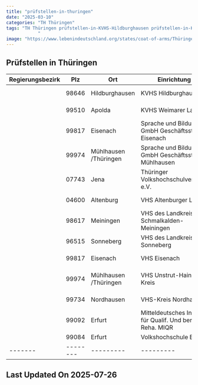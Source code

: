 ```yaml
---
title: "prüfstellen-in-thuringen"
date: "2025-03-10"
categories: "TH Thüringen"
tags: "TH Thüringen prüfstellen-in-KVHS-Hildburghausen prüfstellen-in-KVHS-Weimarer-Land prüfstellen-in-Sprache-und-Bildung-GmbH-Geschäftsstelle-Eisenach prüfstellen-in-Sprache-und-Bildung-GmbH-Geschäftsstelle-Mühlhausen prüfstellen-in-Thüringer-Volkshochschulverband-eV prüfstellen-in-VHS-Altenburger-Land prüfstellen-in-VHS-des-Landkreises-Schmalkalden-Meiningen prüfstellen-in-VHS-des-Landkreises-Sonneberg prüfstellen-in-VHS-Eisenach prüfstellen-in-VHS-Unstrut-Hainich-Kreis prüfstellen-in-VHS-Kreis-Nordhausen prüfstellen-in-Mitteldeutsches-Institut-für-Qualif-Und-ber-Reha-MIQR prüfstellen-in-Volkshochschule-Erfurt prüfstellen-in-Hildburghausen prüfstellen-in-Apolda prüfstellen-in-Eisenach prüfstellen-in-Mühlhausen-Thüringen prüfstellen-in-Jena prüfstellen-in-Altenburg prüfstellen-in-Meiningen prüfstellen-in-Sonneberg prüfstellen-in-Nordhausen prüfstellen-in-Erfurt prüfstellen-in-98646 prüfstellen-in-99510 prüfstellen-in-99817 prüfstellen-in-99974 prüfstellen-in-07743 prüfstellen-in-04600 prüfstellen-in-98617 prüfstellen-in-96515 prüfstellen-in-99734 prüfstellen-in-99092 prüfstellen-in-99084
            "
image: "https://www.lebenindeutschland.org/states/coat-of-arms/Thüringen.svg"
---
```


## Prüfstellen in Thüringen

| Regierungsbezirk | Plz | Ort | Einrichtung | Straße | Telefon | Email |
|-------|--------|---------|---------|---------|---------|---------|
| |98646|Hildburghausen|KVHS Hildburghausen|Obere Marktstr. 44|03685-709285|vhs.hildburghausen@t-online.de|
| |99510|Apolda|KVHS Weimarer Land|Ackerwand 13/15|03644-554841|olga.vitzthum@kvhs-weimarerland.de|
| |99817|Eisenach|Sprache und Bildung GmbH Geschäftsstelle Eisenach|Bahnhofstr. 27|03691/785337|eisenach@sprache-und-bildung.de|
| |99974|Mühlhausen /Thüringen|Sprache und Bildung GmbH Geschäftsstelle Mühlhausen|Alter Blobach 49|03601/449117|muehlhausen@sprache-und-bildung.de|
| |07743|Jena|Thüringer Volkshochschulverband e.V.|Saalbahnhofstr. 27|03641/5342310|landesverband@vhs-th.de|
| |04600|Altenburg|VHS Altenburger Land|Hospitalplatz 6|03447-507928|vhs-altenburg@altenburgerland.de|
| |98617|Meiningen|VHS des Landkreises Schmalkalden-Meiningen|Klostergasse 1|03693-50180|anette.luempert@vhs-th.de|
| |96515|Sonneberg|VHS des Landkreises Sonneberg|Coburger Str. 32a|03675-754223|jutta.arsenova@vhs-sonneberg.de|
| |99817|Eisenach|VHS Eisenach|Schmelzerstr. 19|03691-29320|vhs@eisenach.de|
| |99974|Mühlhausen /Thüringen|VHS Unstrut-Hainich-Kreis|Friedrich-Naumann-Str. 26|03601-812691|info@vhs-uh.de|
| |99734|Nordhausen|VHS-Kreis Nordhausen|Grimmelallee 60|03631-6091-27|beate.walzel@vhs-nordhausen.de|
| |99092|Erfurt|Mitteldeutsches Institut für Qualif. Und ber. Reha. MIQR|Heinrichstraße 89|0361-511503-340|hatem.ayadi@miqr.de|
| |99084|Erfurt|Volkshochschule Erfurt|Schottenstr. 7|0361-6552950|volkshochschule@erfurt.de|
|-------|--------|---------|---------|---------|---------|---------|


## Last Updated On 2025-07-26
